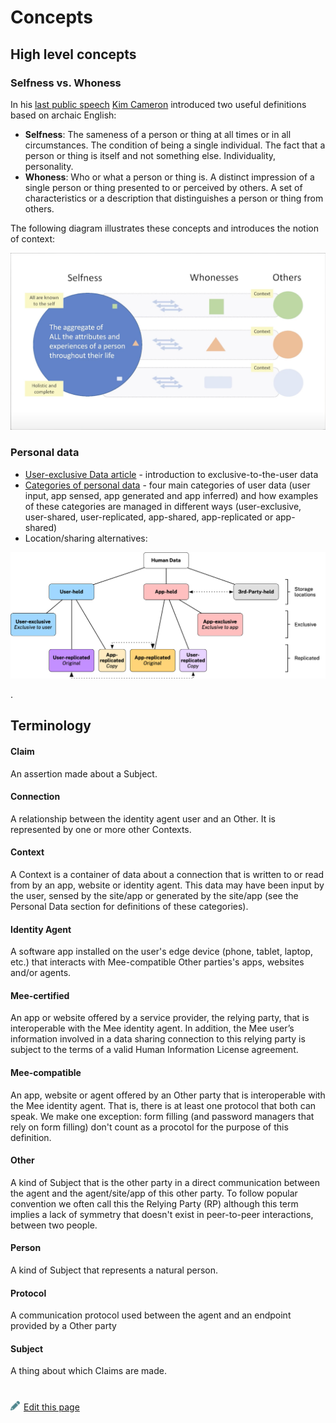 # Concepts

## High level concepts

### Selfness vs. Whoness

In his [last public speech](https://www.youtube.com/watch?v=9DExNTY3QAk) [Kim Cameron](https://en.wikipedia.org/wiki/Kim_Cameron_(computer_scientist)) introduced two useful definitions based on archaic English:

- **Selfness**: The sameness of a person or thing at all times or in all circumstances. The condition of being a single individual. The fact that a person or thing is itself and not something else. Individuality, personality. 
- **Whoness**: Who or what a person or thing is. A distinct impression of a single person or thing presented to or perceived by others. A set of characteristics or a description that distinguishes a person or thing from others. 

The following diagram illustrates these concepts and introduces the notion of context:

 <img src="./images/selfness-and-whoness-larger.png" alt="selfness-and-whoness" style="zoom:50%;" />

### Personal data

* [User-exclusive Data article](https://medium.com/meefound/exclusive-self-ownership-9917cb6bdd8c) - introduction to exclusive-to-the-user data
* [Categories of personal data](https://docs.google.com/spreadsheets/d/11F-V793seAon7xqFX2HEqeFhHvxttEUMkKSOrbM0ptc/edit#gid=477806070) - four main categories of user data (user input, app sensed, app generated and app inferred) and how examples of these categories are managed in different ways (user-exclusive, user-shared, user-replicated, app-shared, app-replicated or app-shared)
* Location/sharing alternatives: 

![F5_locations_exclusive_and_replicated](./images/F5_locations_exclusive_and_replicated.png)

.

## Terminology

#### Claim

An assertion made about a Subject. 

#### Connection

A relationship between the identity agent user and an Other. It is represented by one or more other Contexts.

#### Context

A Context is a container of data about a connection that is written to or read from by an app, website or identity agent. This data may have been input by the user, sensed by the site/app or generated by the site/app (see the Personal Data section for definitions of these categories). 

#### Identity Agent

A software app installed on the user's edge device (phone, tablet, laptop, etc.) that interacts with Mee-compatible Other parties's apps, websites and/or agents.

#### Mee-certified

An app or website offered by a service provider, the relying party, that is interoperable with the Mee identity agent. In addition, the Mee user’s information involved in a data sharing connection to this relying party is subject to the terms of a valid Human Information License agreement.

#### Mee-compatible

An app, website or agent offered by an Other party that is interoperable with the Mee identity agent. That is, there is at least one protocol that both can speak. We make one exception: form filling (and password managers that rely on form filling) don't count as a procotol for the purpose of this definition.

#### Other

A kind of Subject that is the other party in a direct communication between the agent and the agent/site/app of this other party. To follow popular convention we often call this the Relying Party (RP) although this term implies a lack of symmetry that doesn't exist in peer-to-peer interactions, between two people.

#### Person

A kind of Subject that represents a natural person.

#### Protocol

A communication protocol used between the agent and an endpoint provided by a Other party

#### Subject

A thing about which Claims are made.


#
[<p><img src="images/edit.svg" style="width: 15px;margin-right: 6px;text-color: #4F868E;" alt="Edit Page" />Edit this page</p>](https://github.com/MeeProject/docs/edit/develop/src/Concepts.md)
